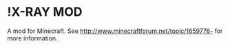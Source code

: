 !X-RAY MOD
==========

A mod for Minecraft. See http://www.minecraftforum.net/topic/1659776- for more information.